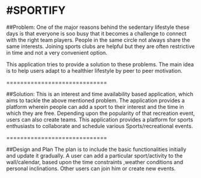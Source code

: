 #SPORTIFY
=============================


##Problem:
One of the major reasons behind the sedentary lifestyle these days is that everyone is soo busy that it becomes a challenge to connect with the right team players. People in the same circle not always share the same interests. Joining sports clubs are helpful but they are often restrictive in time and not a very convenient option.

This application tries to provide a solution to these problems. The main idea is to help users adapt to a healthier lifestyle by peer to peer motivation. 

=============================

##Solution:
This is an interest and time availability based application, which aims to tackle the above mentioned problem. The application provides a platform wherein people can add a sport to their interest and the time in which they are free. Depending upon the popularity of that recreation event, users can also create teams. This application provides a platform for sports enthusiasts to collaborate and schedule various Sports/recreational events. 

=============================

##Design and Plan
The plan is to include the basic functionalities initially and update it gradually. A user can add a particular sport/activity to the wall/calendar, based upon the time constraints ,weather conditions and personal inclinations. Other users can join him or create new events. 

